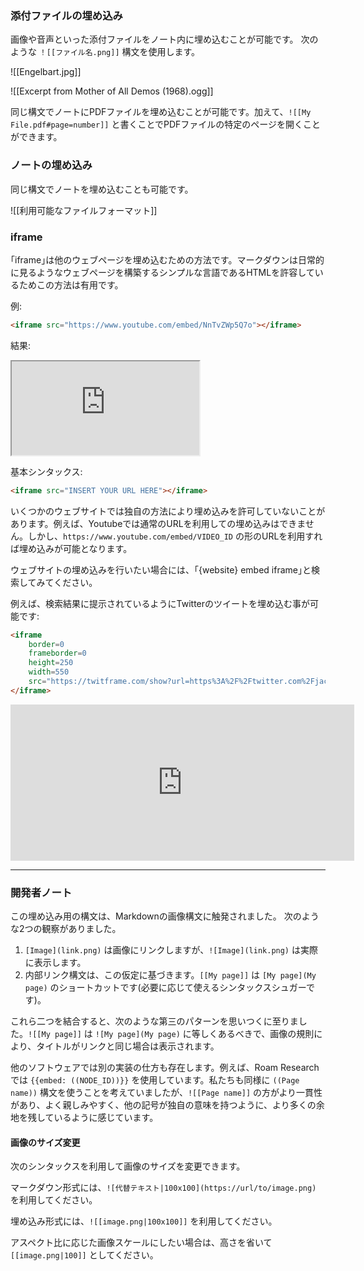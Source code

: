 ### 添付ファイルの埋め込み

画像や音声といった添付ファイルをノート内に埋め込むことが可能です。
次のような `！[[ファイル名.png]]` 構文を使用します。

![[Engelbart.jpg]]

![[Excerpt from Mother of All Demos (1968).ogg]]

同じ構文でノートにPDFファイルを埋め込むことが可能です。加えて、`![[My File.pdf#page=number]]` と書くことでPDFファイルの特定のページを開くことができます。

### ノートの埋め込み

同じ構文でノートを埋め込むことも可能です。

![[利用可能なファイルフォーマット]]

### iframe

｢iframe｣は他のウェブページを埋め込むための方法です。マークダウンは日常的に見るようなウェブページを構築するシンプルな言語であるHTMLを許容しているためこの方法は有用です。

例:

```html
<iframe src="https://www.youtube.com/embed/NnTvZWp5Q7o"></iframe>
```

結果:

<iframe src="https://www.youtube.com/embed/NnTvZWp5Q7o"></iframe>

基本シンタックス:

```html
<iframe src="INSERT YOUR URL HERE"></iframe>
```

いくつかのウェブサイトでは独自の方法により埋め込みを許可していないことがあります。例えば、Youtubeでは通常のURLを利用しての埋め込みはできません。しかし、`https://www.youtube.com/embed/VIDEO_ID` の形のURLを利用すれば埋め込みが可能となります。

ウェブサイトの埋め込みを行いたい場合には、｢{website} embed iframe｣と検索してみてください。

例えば、検索結果に提示されているようにTwitterのツイートを埋め込む事が可能です:

```html
<iframe
	border=0
	frameborder=0
	height=250
	width=550  
	src="https://twitframe.com/show?url=https%3A%2F%2Ftwitter.com%2Fjack%2Fstatus%2F20">
</iframe>
```

<iframe border=0 frameborder=0 height=250 width=550  
 src="https://twitframe.com/show?url=https%3A%2F%2Ftwitter.com%2Fjack%2Fstatus%2F20"></iframe>

---

### 開発者ノート

この埋め込み用の構文は、Markdownの画像構文に触発されました。 次のような2つの観察がありました。

1. `[Image](link.png)` は画像にリンクしますが、`![Image](link.png)` は実際に表示します。
2. 内部リンク構文は、この仮定に基づきます。`[[My page]]` は `[My page](My page)` のショートカットです(必要に応じて使えるシンタックスシュガーです)。

これら二つを結合すると、次のような第三のパターンを思いつくに至りました。`![[My page]]` は `![My page](My page)` に等しくあるべきで、画像の規則により、タイトルがリンクと同じ場合は表示されます。

他のソフトウェアでは別の実装の仕方も存在します。例えば、Roam Researchでは `{{embed: ((NODE_ID))}}` を使用しています。私たちも同様に `((Page name))` 構文を使うことを考えていましたが、`![[Page name]]` の方がより一貫性があり、よく親しみやすく、他の記号が独自の意味を持つように、より多くの余地を残しているように感じています。

#### 画像のサイズ変更
次のシンタックスを利用して画像のサイズを変更できます。

マークダウン形式には、`![代替テキスト|100x100](https://url/to/image.png)` を利用してください。

埋め込み形式には、`![[image.png|100x100]]` を利用してください。

アスペクト比に応じた画像スケールにしたい場合は、高さを省いて `[[image.png|100]]` としてください。
